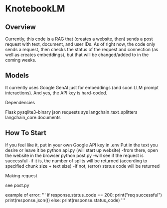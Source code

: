 # KnotebookLM

## Overview

Currently, this code is a RAG that (creates a website, then) sends a post request with text, document, and user IDs. As of right now, the code only sends a request, then checks the status of the request and connection (as well as creates embeddings), but that will be changed/added to in the coming weeks. 

## Models 

It currently uses Google GenAI just for embeddings (and soon LLM prompt interactions). And yes, the API key is hard-coded.

Dependencies

Flask
pysqlite3-binary
json
requests
sys
langchain_text_splitters
langchain_core.documents

## How To Start

If you feel like it, put in your own Google API key in .env
Put in the text you desire or leave it be
python api.py (will start up website)
    -from there, open the website in the browser
python post.py
    -will see if the request is successful
        -if it is, the number of splits will be returned (according to specified chunk size + text size)
        -if not, (error) status code will be returned

Making request

see post.py

example of error:
'''
if response.status_code == 200:
    print("req successful")
    print(response.json())
else:
    print(response.status_code)
'''